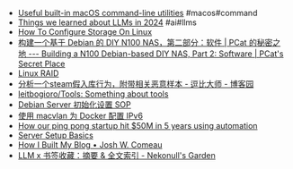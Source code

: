 - [Useful built-in macOS command-line utilities](https://weiyen.net/articles/useful-macos-cmd-line-utilities/) #macos#command
- [Things we learned about LLMs in 2024](https://simonwillison.net/2024/Dec/31/llms-in-2024/) #ai#llms
- [How To Configure Storage On Linux](https://embeddedprojects101.com/the-beginners-guide-to-linux-storage-configuration/)
- [构建一个基于 Debian 的 DIY N100 NAS，第二部分：软件 | PCat 的秘密之地 --- Building a N100 Debian-based DIY NAS, Part 2: Software | PCat's Secret Place](https://tongkl.com/building-a-nas-part-2/)
- [Linux RAID](https://webmin.com/docs/modules/linux-raid/)
- [分析一个steam假入库行为，附带相关恶意样本 - 逗比大师 - 博客园](https://www.cnblogs.com/0day-li/p/18042274)
- [leitbogioro/Tools: Something about tools](https://github.com/leitbogioro/Tools)
- [Debian Server 初始化设置 SOP](https://blog.xm.mk/posts/89da/)
- [使用 macvlan 为 Docker 配置 IPv6](https://blog.xm.mk/posts/73f9/)
- [How our ping pong startup hit $50M in 5 years using automation](https://fortune.com/2024/09/27/startup-entrepreneurs-automation-ping-pong-sports-venues-tech-saas-smartphone-apps-pingpod-podplay/)
- [Server Setup Basics](https://becomesovran.com/blog/server-setup-basics.html)
- [How I Built My Blog • Josh W. Comeau](https://www.joshwcomeau.com/blog/how-i-built-my-blog-v2/)
- [LLM x 书签收藏：摘要 & 全文索引 - Nekonull's Garden](https://nekonull.me/posts/llm_x_bookmark/)
